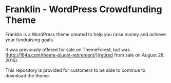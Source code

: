 # Franklin - WordPress Crowdfunding Theme #

Franklin is a WordPress theme created to help you raise money and achieve your fundraising goals.

It was previously offered for sale on ThemeForest, but was [http://164a.com/theme-plugin-retirement/](retired from sale on August 28, 2015). 

This repository is provided for customers to be able to continue to download the theme.